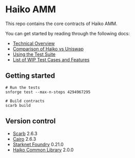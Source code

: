# Haiko AMM

This repo contains the core contracts of Haiko AMM.

You can get started by reading through the following docs:

- [Technical Overview](./docs/1-technical-overview.md)
- [Comparison of Haiko vs Uniswap](./docs/2-haiko-vs-uniswap.md)
- [Using the Test Suite](./docs/4-testing-suite.md)
- [List of WIP Test Cases and Features](./docs/3-wip.md)

## Getting started

```shell
# Run the tests
snforge test --max-n-steps 4294967295

# Build contracts
scarb build
```

## Version control

- [Scarb](https://github.com/software-mansion/scarb) 2.6.3
- [Cairo](https://github.com/starkware-libs/cairo) 2.6.3
- [Starknet Foundry](https://github.com/foundry-rs/starknet-foundry) 0.21.0
- [Haiko Common Library](https://github.com/haiko-xyz/library) 2.0.0
